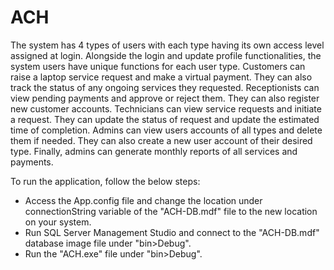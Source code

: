 # ACH

The system has 4 types of users with each type having its own access level assigned at login. Alongside the login and update profile functionalities, the system users have unique functions for each user type. Customers can raise a laptop service request and make a virtual payment. They can also track the status of any ongoing services they requested. Receptionists can view pending payments and approve or reject them. They can also register new customer accounts. Technicians can view service requests and initiate a request. They can update the status of request and update the estimated time of completion. Admins can view users accounts of all types and delete them if needed. They can also create a new user account of their desired type. Finally, admins can generate monthly reports of all services and payments.

To run the application, follow the below steps: 
- Access the App.config file and change the location under connectionString variable of the "ACH-DB.mdf" file to the new location on your system.
- Run SQL Server Management Studio and connect to the "ACH-DB.mdf" database image file under "bin>Debug".
- Run the "ACH.exe" file under "bin>Debug".
